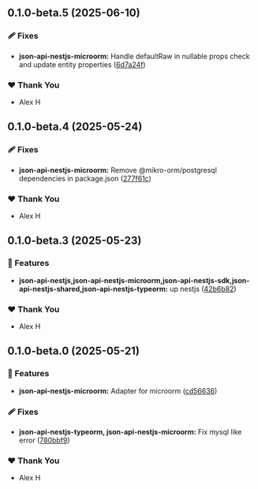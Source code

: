 ## 0.1.0-beta.5 (2025-06-10)

### 🩹 Fixes

- **json-api-nestjs-microorm:** Handle defaultRaw in nullable props check and update entity properties ([6d7a24f](https://github.com/klerick/nestjs-json-api/commit/6d7a24f))

### ❤️ Thank You

- Alex H

## 0.1.0-beta.4 (2025-05-24)

### 🩹 Fixes

- **json-api-nestjs-microorm:** Remove @mikro-orm/postgresql dependencies in package.json ([277f61c](https://github.com/klerick/nestjs-json-api/commit/277f61c))

### ❤️ Thank You

- Alex H

## 0.1.0-beta.3 (2025-05-23)

### 🚀 Features

- **json-api-nestjs,json-api-nestjs-microorm,json-api-nestjs-sdk,json-api-nestjs-shared,json-api-nestjs-typeorm:** up nestjs ([42b6b82](https://github.com/klerick/nestjs-json-api/commit/42b6b82))

### ❤️ Thank You

- Alex H

## 0.1.0-beta.0 (2025-05-21)

### 🚀 Features

- **json-api-nestjs-microorm:** Adapter for microorm ([cd56636](https://github.com/klerick/nestjs-json-api/commit/cd56636))

### 🩹 Fixes

- **json-api-nestjs-typeorm, json-api-nestjs-microorm:** Fix mysql like error ([780bbf9](https://github.com/klerick/nestjs-json-api/commit/780bbf9))

### ❤️ Thank You

- Alex H
